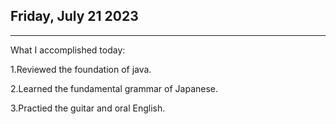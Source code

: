 ## Friday, July 21 2023

------

What I accomplished today:

1.Reviewed the foundation of java.

2.Learned the fundamental grammar of Japanese.

3.Practied the guitar and oral English.


